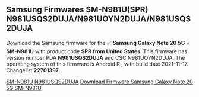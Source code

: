 <h2>Samsung Firmwares SM-N981U(SPR) N981USQS2DUJA/N981UOYN2DUJA/N981USQS2DUJA</h2>
Download the Samsung firmware for the ✅ <strong>Samsung Galaxy Note 20 5G </strong> ⭐ <strong>SM-N981U</strong> with product code <strong>SPR</strong> <strong> from United States</strong>. This firmware has version number PDA <strong>N981USQS2DUJA</strong> and CSC N981UOYN2DUJA. The operating system of this firmware is Android R , with build date 2021-11-17. Changelist <strong>22701397</strong>.


[SM-N981U](https://samfirm.shop/samsung/model/SM-N981U)
[N981USQS2DUJA](https://samfirm.shop/samsung/pda/N981USQS2DUJA)
[Download Firmware Samsung Galaxy Note 20 5G SM-N981U](https://samfirm.shop/samsung/firmware/474980)
